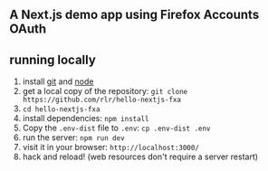 ## A Next.js demo app using Firefox Accounts OAuth

## running locally

1. install [git] and [node]
1. get a local copy of the repository: `git clone https://github.com/rlr/hello-nextjs-fxa`
1. `cd hello-nextjs-fxa`
1. install dependencies: `npm install`
1. Copy the `.env-dist` file to `.env`: `cp .env-dist .env`
1. run the server: `npm run dev`
1. visit it in your browser: `http://localhost:3000/`
1. hack and reload! (web resources don't require a server restart)

[git]: http://git-scm.org
[node]: http://nodejs.org
